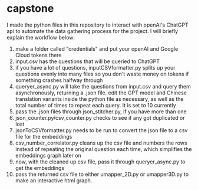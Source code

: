 # capstone

I made the python files in this repository to interact with openAI's ChatGPT api to automate the data gathering process for the project. I will briefly explain the workflow below:

1. make a folder called "credentials" and put your openAI and Google Cloud tokens there
2. input.csv has the questions that will be queried to ChatGPT
3. if you have a lot of questions, inputCSVformatter.py splits up your questions evenly into many files so you don't waste money on tokens if something crashes halfway through
4. queryer_async.py will take the questions from input.csv and query them asynchronously, returning a .json file. edit the GPT model and Chinese translation variants inside the python file as necessary, as well as the total number of times to repeat each query. It is set to 10 currently
5. pass the .json files through json_stitcher.py, if you have more than one
6. json_counter.py/csv_counter.py checks to see if any got duplicated or lost
7. jsonToCSVformatter.py needs to be run to convert the json file to a csv file for the embeddings
8. csv_number_correlator.py cleans up the csv file and numbers the rows instead of repeating the original question each time, which simplifies the embeddings graph later on
9. now, with the cleaned up csv file, pass it through queryer_async.py to get the embeddings
10. pass the returned csv file to either umapper_2D.py or umapper3D.py to make an interactive html graph.
